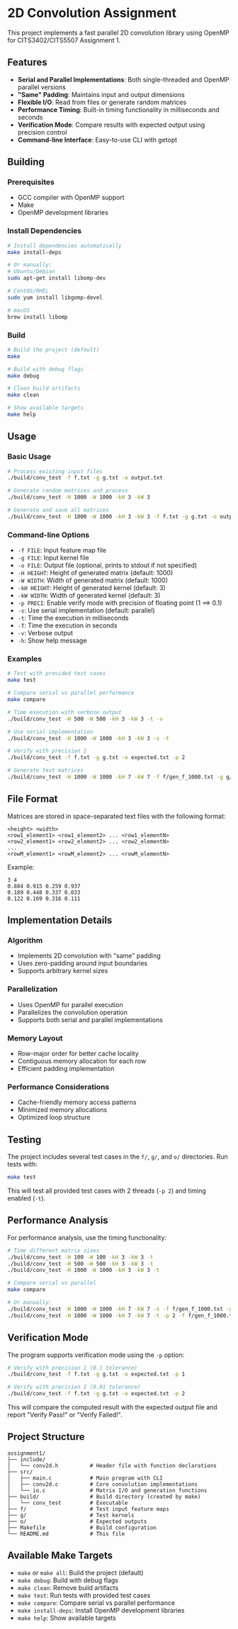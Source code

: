 # 2D Convolution Assignment

This project implements a fast parallel 2D convolution library using OpenMP for CITS3402/CITS5507 Assignment 1.

## Features

- **Serial and Parallel Implementations**: Both single-threaded and OpenMP parallel versions
- **"Same" Padding**: Maintains input and output dimensions
- **Flexible I/O**: Read from files or generate random matrices
- **Performance Timing**: Built-in timing functionality in milliseconds and seconds
- **Verification Mode**: Compare results with expected output using precision control
- **Command-line Interface**: Easy-to-use CLI with getopt

## Building

### Prerequisites

- GCC compiler with OpenMP support
- Make
- OpenMP development libraries

### Install Dependencies

```bash
# Install dependencies automatically
make install-deps

# Or manually:
# Ubuntu/Debian
sudo apt-get install libomp-dev

# CentOS/RHEL
sudo yum install libgomp-devel

# macOS
brew install libomp
```

### Build

```bash
# Build the project (default)
make

# Build with debug flags
make debug

# Clean build artifacts
make clean

# Show available targets
make help
```

## Usage

### Basic Usage

```bash
# Process existing input files
./build/conv_test -f f.txt -g g.txt -o output.txt

# Generate random matrices and process
./build/conv_test -H 1000 -W 1000 -kH 3 -kW 3

# Generate and save all matrices
./build/conv_test -H 1000 -W 1000 -kH 3 -kW 3 -f f.txt -g g.txt -o output.txt
```

### Command-line Options

- `-f FILE`: Input feature map file
- `-g FILE`: Input kernel file  
- `-o FILE`: Output file (optional, prints to stdout if not specified)
- `-H HEIGHT`: Height of generated matrix (default: 1000)
- `-W WIDTH`: Width of generated matrix (default: 1000)
- `-kH HEIGHT`: Height of generated kernel (default: 3)
- `-kW WIDTH`: Width of generated kernel (default: 3)
- `-p PRECI`: Enable verify mode with precision of floating point (1 ==> 0.1)
- `-s`: Use serial implementation (default: parallel)
- `-t`: Time the execution in milliseconds
- `-T`: Time the execution in seconds
- `-v`: Verbose output
- `-h`: Show help message

### Examples

```bash
# Test with provided test cases
make test

# Compare serial vs parallel performance
make compare

# Time execution with verbose output
./build/conv_test -H 500 -W 500 -kH 3 -kW 3 -t -v

# Use serial implementation
./build/conv_test -H 1000 -W 1000 -kH 3 -kW 3 -s -t

# Verify with precision 2
./build/conv_test -f f.txt -g g.txt -o expected.txt -p 2

# Generate test matrices
./build/conv_test -H 1000 -W 1000 -kH 7 -kW 7 -f f/gen_f_1000.txt -g g/gen_g_1000.txt -o o/gen_o_1000.txt
```

## File Format

Matrices are stored in space-separated text files with the following format:

```
<height> <width>
<row1_element1> <row1_element2> ... <row1_elementN>
<row2_element1> <row2_element2> ... <row2_elementN>
...
<rowM_element1> <rowM_element2> ... <rowM_elementN>
```

Example:
```
3 4
0.884 0.915 0.259 0.937
0.189 0.448 0.337 0.033
0.122 0.169 0.316 0.111
```

## Implementation Details

### Algorithm
- Implements 2D convolution with "same" padding
- Uses zero-padding around input boundaries
- Supports arbitrary kernel sizes

### Parallelization
- Uses OpenMP for parallel execution
- Parallelizes the convolution operation
- Supports both serial and parallel implementations

### Memory Layout
- Row-major order for better cache locality
- Contiguous memory allocation for each row
- Efficient padding implementation

### Performance Considerations
- Cache-friendly memory access patterns
- Minimized memory allocations
- Optimized loop structure

## Testing

The project includes several test cases in the `f/`, `g/`, and `o/` directories. Run tests with:

```bash
make test
```

This will test all provided test cases with 2 threads (`-p 2`) and timing enabled (`-t`).

## Performance Analysis

For performance analysis, use the timing functionality:

```bash
# Time different matrix sizes
./build/conv_test -H 100 -W 100 -kH 3 -kW 3 -t
./build/conv_test -H 500 -W 500 -kH 3 -kW 3 -t
./build/conv_test -H 1000 -W 1000 -kH 3 -kW 3 -t

# Compare serial vs parallel
make compare

# Or manually:
./build/conv_test -H 1000 -W 1000 -kH 7 -kW 7 -s -f f/gen_f_1000.txt -g g/gen_g_1000.txt -o o/gen_o_1000.txt  # Serial
./build/conv_test -H 1000 -W 1000 -kH 7 -kW 7 -t -p 2 -f f/gen_f_1000.txt -g g/gen_g_1000.txt -o o/gen_o_1000.txt  # Parallel
```

## Verification Mode

The program supports verification mode using the `-p` option:

```bash
# Verify with precision 1 (0.1 tolerance)
./build/conv_test -f f.txt -g g.txt -o expected.txt -p 1

# Verify with precision 2 (0.01 tolerance)
./build/conv_test -f f.txt -g g.txt -o expected.txt -p 2
```

This will compare the computed result with the expected output file and report "Verify Pass!" or "Verify Failed!".

## Project Structure

```
assignment1/
├── include/
│   └── conv2d.h          # Header file with function declarations
├── src/
│   ├── main.c            # Main program with CLI
│   ├── conv2d.c          # Core convolution implementations
│   └── io.c              # Matrix I/O and generation functions
├── build/                # Build directory (created by make)
│   └── conv_test         # Executable
├── f/                    # Test input feature maps
├── g/                    # Test kernels
├── o/                    # Expected outputs
├── Makefile              # Build configuration
└── README.md             # This file
```

## Available Make Targets

- `make` or `make all`: Build the project (default)
- `make debug`: Build with debug flags
- `make clean`: Remove build artifacts
- `make test`: Run tests with provided test cases
- `make compare`: Compare serial vs parallel performance
- `make install-deps`: Install OpenMP development libraries
- `make help`: Show available targets
